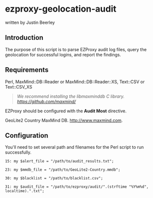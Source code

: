 # ezproxy-geolocation-audit
written by Justin Beerley

## Introduction
The purpose of this script is to parse EZProxy audit log files, query the geolocation for successful logins, and report the findings.

## Requirements
Perl, MaxMind::DB::Reader or MaxMind::DB::Reader::XS, Text::CSV or Text::CSV_XS

>_We recommend installing the libmaxminddb C library. https://github.com/maxmind/_

EZProxy should be configured with the __Audit Most__ directive.

GeoLite2 Country MaxMind DB. http://www.maxmind.com.

## Configuration
You'll need to set several path and filenames for the Perl script to run successfully.

	15: my $alert_file = "/path/to/audit_results.txt";

	23: my $mmdb_file = "/path/to/GeoLite2-Country.mmdb";

	30: my $blacklist = "/path/to/blacklist.csv";

	31: my $audit_file = "/path/to/ezproxy/audit/".(strftime "%Y%m%d", localtime).".txt";